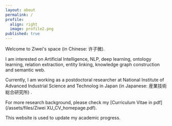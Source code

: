 ```yaml
---
layout: about
permalink: /
profile:
  align: right
  image: profile2.png
published: true
---
```



Welcome to Ziwei's space (in Chinese: 许子微).  

I am interested on Artificial Intelligence, NLP, deep learning, ontology learning, relation extraction, entity linking, knowledge graph construction and semantic web.

Currently, I am working as a postdoctoral researcher at National Institute of Advanced Industrial Science and Technolog in Japan (in Japanese: 産業技術総合研究所) .

For more research background, please check my [Curriculum Vitae in pdf](/assets/files/Ziwei XU_CV_homepage.pdf).

This website is used to update my academic progress.
